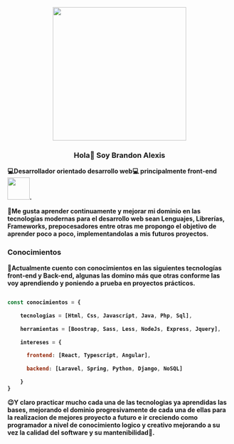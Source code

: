 <p align="center">
  <img src="https://tuscreaciones.com/wp-content/uploads/2020/07/DisenoWebGif2.gif" width="300">
  <h3 align="center">Hola👋 Soy <strong>Brandon Alexis<strong></h3>
</p>

💻Desarrollador orientado desarrollo web💻 principalmente **front-end** <img src="https://raw.githubusercontent.com/gist/ManulMax/2d20af60d709805c55fd784ca7cba4b9/raw/bcfeac7604f674ace63623106eb8bb8471d844a6/github.gif" width="50">.

    



💪Me gusta aprender continuamente y mejorar mi dominio en las tecnologías modernas para el desarrollo web sean Lenguajes, Librerías, Frameworks, prepocesadores entre otras me propongo el objetivo de aprender poco a poco, implementandolas a mis futuros proyectos.

### Conocimientos ###



🧠Actualmente cuento con conocimientos en las siguientes tecnologías front-end y Back-end, algunas las domino más que otras conforme las voy aprendiendo y poniendo a prueba en proyectos prácticos.

```javascript
   
const conocimientos = {
    
    tecnologias = [Html, Css, Javascript, Java, Php, Sql],
    
    herramientas = [Boostrap, Sass, Less, NodeJs, Express, Jquery],
    
    intereses = {
    
      frontend: [React, Typescript, Angular],
    
      backend: [Laravel, Spring, Python, Django, NoSQL]
    
    }
}
```
    
😉Y claro practicar mucho cada una de las tecnologias ya aprendidas las bases, mejorando el dominio progresivamente de cada una de ellas para la realizacion de mejores proyecto a futuro e ir creciendo como programador a nivel de conocimiento logico y creativo mejorando a su vez la calidad del software y su mantenibilidad🙂.
